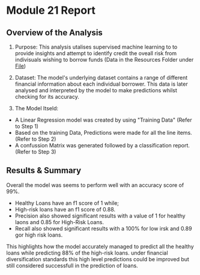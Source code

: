 # Module 21 Report

## Overview of the Analysis

1. Purpose: This analysis utalises supervised machine learning to to provide insights and attempt to identify credit the oveall risk from indivisuals wishing to borrow funds (Data in the Resources Folder under [File](Resources/lending_data.csv))

2. Dataset: The model's underlying dataset contains a range of different financial information about each individual borrower. This data is later analysed and interpreted by the model to make predictions whilst checking for its accuracy.

3. The Model Itseld: 
- A Linear Regression model was created by using "Training Data" (Refer to Step 1)
- Based on the training Data, Predictions were made for all the line items. (Refer to Step 2)
- A confussion Matrix was generated followed by a classification report. (Refer to Step 3)


## Results & Summary
Overall the model was seems to perform well with an accuracy score of 99%. 
- Healthy Loans have an f1 score of 1 while;
- High-risk loans have an f1 score of 0.88. 
- Precision also showed significant results with a value of 1 for healthy laons and 0.85 for High-Risk Loans. 
- Recall also showed significant results with a 100% for low irsk and 0.89 gor high risk loans. 

This highlights how the model accurately managed to predict all the healthy loans while predicting 88% of the high-risk loans. under financial diversification standards this high level predictions could be improved but still considered successfull in the prediction of loans. 

